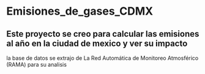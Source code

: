# Emisiones_de_gases_CDMX
## Este proyecto se creo para calcular las emisiones al año en la ciudad de mexico y ver su impacto  
la base de datos se extrajo de La Red Automática de Monitoreo Atmosférico (RAMA) para su analisis

